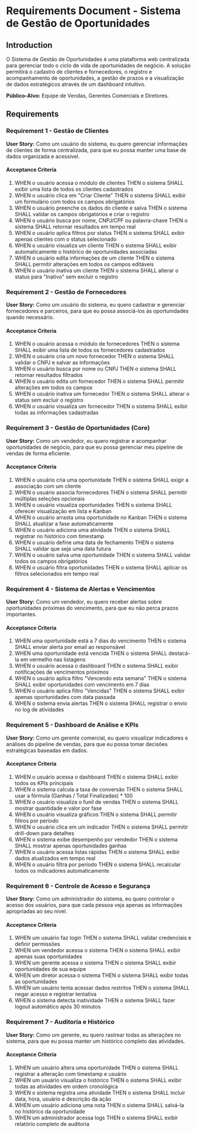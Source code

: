 # Requirements Document - Sistema de Gestão de Oportunidades

## Introduction

O Sistema de Gestão de Oportunidades é uma plataforma web centralizada para gerenciar todo o ciclo de vida de oportunidades de negócio. A solução permitirá o cadastro de clientes e fornecedores, o registro e acompanhamento de oportunidades, a gestão de prazos e a visualização de dados estratégicos através de um dashboard intuitivo.

**Público-Alvo:** Equipe de Vendas, Gerentes Comerciais e Diretores.

## Requirements

### Requirement 1 - Gestão de Clientes

**User Story:** Como um usuário do sistema, eu quero gerenciar informações de clientes de forma centralizada, para que eu possa manter uma base de dados organizada e acessível.

#### Acceptance Criteria

1. WHEN o usuário acessa o módulo de clientes THEN o sistema SHALL exibir uma lista de todos os clientes cadastrados
2. WHEN o usuário clica em "Criar Cliente" THEN o sistema SHALL exibir um formulário com todos os campos obrigatórios
3. WHEN o usuário preenche os dados do cliente e salva THEN o sistema SHALL validar os campos obrigatórios e criar o registro
4. WHEN o usuário busca por nome, CNPJ/CPF ou palavra-chave THEN o sistema SHALL retornar resultados em tempo real
5. WHEN o usuário aplica filtros por status THEN o sistema SHALL exibir apenas clientes com o status selecionado
6. WHEN o usuário visualiza um cliente THEN o sistema SHALL exibir automaticamente o histórico de oportunidades associadas
7. WHEN o usuário edita informações de um cliente THEN o sistema SHALL permitir alterações em todos os campos editáveis
8. WHEN o usuário inativa um cliente THEN o sistema SHALL alterar o status para "Inativo" sem excluir o registro

### Requirement 2 - Gestão de Fornecedores

**User Story:** Como um usuário do sistema, eu quero cadastrar e gerenciar fornecedores e parceiros, para que eu possa associá-los às oportunidades quando necessário.

#### Acceptance Criteria

1. WHEN o usuário acessa o módulo de fornecedores THEN o sistema SHALL exibir uma lista de todos os fornecedores cadastrados
2. WHEN o usuário cria um novo fornecedor THEN o sistema SHALL validar o CNPJ e salvar as informações
3. WHEN o usuário busca por nome ou CNPJ THEN o sistema SHALL retornar resultados filtrados
4. WHEN o usuário edita um fornecedor THEN o sistema SHALL permitir alterações em todos os campos
5. WHEN o usuário inativa um fornecedor THEN o sistema SHALL alterar o status sem excluir o registro
6. WHEN o usuário visualiza um fornecedor THEN o sistema SHALL exibir todas as informações cadastradas

### Requirement 3 - Gestão de Oportunidades (Core)

**User Story:** Como um vendedor, eu quero registrar e acompanhar oportunidades de negócio, para que eu possa gerenciar meu pipeline de vendas de forma eficiente.

#### Acceptance Criteria

1. WHEN o usuário cria uma oportunidade THEN o sistema SHALL exigir a associação com um cliente
2. WHEN o usuário associa fornecedores THEN o sistema SHALL permitir múltiplas seleções opcionais
3. WHEN o usuário visualiza oportunidades THEN o sistema SHALL oferecer visualização em lista e Kanban
4. WHEN o usuário arrasta uma oportunidade no Kanban THEN o sistema SHALL atualizar a fase automaticamente
5. WHEN o usuário adiciona uma atividade THEN o sistema SHALL registrar no histórico com timestamp
6. WHEN o usuário define uma data de fechamento THEN o sistema SHALL validar que seja uma data futura
7. WHEN o usuário salva uma oportunidade THEN o sistema SHALL validar todos os campos obrigatórios
8. WHEN o usuário filtra oportunidades THEN o sistema SHALL aplicar os filtros selecionados em tempo real

### Requirement 4 - Sistema de Alertas e Vencimentos

**User Story:** Como um vendedor, eu quero receber alertas sobre oportunidades próximas do vencimento, para que eu não perca prazos importantes.

#### Acceptance Criteria

1. WHEN uma oportunidade está a 7 dias do vencimento THEN o sistema SHALL enviar alerta por email ao responsável
2. WHEN uma oportunidade está vencida THEN o sistema SHALL destacá-la em vermelho nas listagens
3. WHEN o usuário acessa o dashboard THEN o sistema SHALL exibir notificações de vencimentos próximos
4. WHEN o usuário aplica filtro "Vencendo esta semana" THEN o sistema SHALL exibir oportunidades com vencimento em 7 dias
5. WHEN o usuário aplica filtro "Vencidas" THEN o sistema SHALL exibir apenas oportunidades com data passada
6. WHEN o sistema envia alertas THEN o sistema SHALL registrar o envio no log de atividades

### Requirement 5 - Dashboard de Análise e KPIs

**User Story:** Como um gerente comercial, eu quero visualizar indicadores e análises do pipeline de vendas, para que eu possa tomar decisões estratégicas baseadas em dados.

#### Acceptance Criteria

1. WHEN o usuário acessa o dashboard THEN o sistema SHALL exibir todos os KPIs principais
2. WHEN o sistema calcula a taxa de conversão THEN o sistema SHALL usar a fórmula (Ganhas / Total Finalizadas) * 100
3. WHEN o usuário visualiza o funil de vendas THEN o sistema SHALL mostrar quantidade e valor por fase
4. WHEN o usuário visualiza gráficos THEN o sistema SHALL permitir filtros por período
5. WHEN o usuário clica em um indicador THEN o sistema SHALL permitir drill-down para detalhes
6. WHEN o sistema exibe desempenho por vendedor THEN o sistema SHALL mostrar apenas oportunidades ganhas
7. WHEN o usuário acessa listas rápidas THEN o sistema SHALL exibir dados atualizados em tempo real
8. WHEN o usuário filtra por período THEN o sistema SHALL recalcular todos os indicadores automaticamente

### Requirement 6 - Controle de Acesso e Segurança

**User Story:** Como um administrador do sistema, eu quero controlar o acesso dos usuários, para que cada pessoa veja apenas as informações apropriadas ao seu nível.

#### Acceptance Criteria

1. WHEN um usuário faz login THEN o sistema SHALL validar credenciais e definir permissões
2. WHEN um vendedor acessa o sistema THEN o sistema SHALL exibir apenas suas oportunidades
3. WHEN um gerente acessa o sistema THEN o sistema SHALL exibir oportunidades de sua equipe
4. WHEN um diretor acessa o sistema THEN o sistema SHALL exibir todas as oportunidades
5. WHEN um usuário tenta acessar dados restritos THEN o sistema SHALL negar acesso e registrar tentativa
6. WHEN o sistema detecta inatividade THEN o sistema SHALL fazer logout automático após 30 minutos

### Requirement 7 - Auditoria e Histórico

**User Story:** Como um gerente, eu quero rastrear todas as alterações no sistema, para que eu possa manter um histórico completo das atividades.

#### Acceptance Criteria

1. WHEN um usuário altera uma oportunidade THEN o sistema SHALL registrar a alteração com timestamp e usuário
2. WHEN um usuário visualiza o histórico THEN o sistema SHALL exibir todas as atividades em ordem cronológica
3. WHEN o sistema registra uma atividade THEN o sistema SHALL incluir data, hora, usuário e descrição da ação
4. WHEN um usuário adiciona uma nota THEN o sistema SHALL salvá-la no histórico da oportunidade
5. WHEN um administrador acessa logs THEN o sistema SHALL exibir relatório completo de auditoria